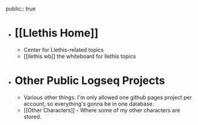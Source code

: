 public:: true

- # [[Llethis Home]]
	- Center for Llethis-related topics
	- [[llethis wb]] the whiteboard for llethis topics
- # Other Public Logseq Projects
	- Various other things. I'm only allowed one github pages project per account, so everything's gonna be in one database.
	- [[Other Characters]] - Where some of my other characters are stored.